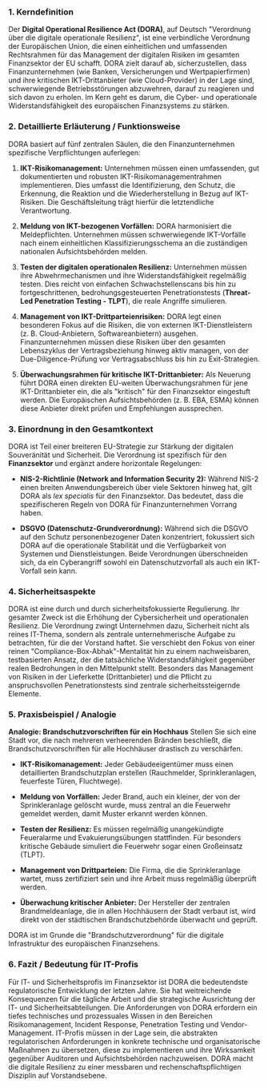 
### 1. Kerndefinition

Der **Digital Operational Resilience Act (DORA)**, auf Deutsch "Verordnung über die digitale operationale Resilienz", ist eine verbindliche Verordnung der Europäischen Union, die einen einheitlichen und umfassenden Rechtsrahmen für das Management der digitalen Risiken im gesamten Finanzsektor der EU schafft. DORA zielt darauf ab, sicherzustellen, dass Finanzunternehmen (wie Banken, Versicherungen und Wertpapierfirmen) und ihre kritischen IKT-Drittanbieter (wie Cloud-Provider) in der Lage sind, schwerwiegende Betriebsstörungen abzuwehren, darauf zu reagieren und sich davon zu erholen. Im Kern geht es darum, die Cyber- und operationale Widerstandsfähigkeit des europäischen Finanzsystems zu stärken.

### 2. Detaillierte Erläuterung / Funktionsweise

DORA basiert auf fünf zentralen Säulen, die den Finanzunternehmen spezifische Verpflichtungen auferlegen:

1. **IKT-Risikomanagement:** Unternehmen müssen einen umfassenden, gut dokumentierten und robusten IKT-Risikomanagementrahmen implementieren. Dies umfasst die Identifizierung, den Schutz, die Erkennung, die Reaktion und die Wiederherstellung in Bezug auf IKT-Risiken. Die Geschäftsleitung trägt hierfür die letztendliche Verantwortung.
    
2. **Meldung von IKT-bezogenen Vorfällen:** DORA harmonisiert die Meldepflichten. Unternehmen müssen schwerwiegende IKT-Vorfälle nach einem einheitlichen Klassifizierungsschema an die zuständigen nationalen Aufsichtsbehörden melden.
    
3. **Testen der digitalen operationalen Resilienz:** Unternehmen müssen ihre Abwehrmechanismen und ihre Widerstandsfähigkeit regelmäßig testen. Dies reicht von einfachen Schwachstellenscans bis hin zu fortgeschrittenen, bedrohungsgesteuerten Penetrationstests (**Threat-Led Penetration Testing - TLPT**), die reale Angriffe simulieren.
    
4. **Management von IKT-Drittparteienrisiken:** DORA legt einen besonderen Fokus auf die Risiken, die von externen IKT-Dienstleistern (z. B. Cloud-Anbietern, Softwareanbietern) ausgehen. Finanzunternehmen müssen diese Risiken über den gesamten Lebenszyklus der Vertragsbeziehung hinweg aktiv managen, von der Due-Diligence-Prüfung vor Vertragsabschluss bis hin zu Exit-Strategien.
    
5. **Überwachungsrahmen für kritische IKT-Drittanbieter:** Als Neuerung führt DORA einen direkten EU-weiten Überwachungsrahmen für jene IKT-Drittanbieter ein, die als "kritisch" für den Finanzsektor eingestuft werden. Die Europäischen Aufsichtsbehörden (z. B. EBA, ESMA) können diese Anbieter direkt prüfen und Empfehlungen aussprechen.
    

### 3. Einordnung in den Gesamtkontext

DORA ist Teil einer breiteren EU-Strategie zur Stärkung der digitalen Souveränität und Sicherheit. Die Verordnung ist spezifisch für den **Finanzsektor** und ergänzt andere horizontale Regelungen:

- **NIS-2-Richtlinie (Network and Information Security 2):** Während NIS-2 einen breiten Anwendungsbereich über viele Sektoren hinweg hat, gilt DORA als _lex specialis_ für den Finanzsektor. Das bedeutet, dass die spezifischeren Regeln von DORA für Finanzunternehmen Vorrang haben.
    
- **DSGVO (Datenschutz-Grundverordnung):** Während sich die DSGVO auf den Schutz personenbezogener Daten konzentriert, fokussiert sich DORA auf die operationale Stabilität und die Verfügbarkeit von Systemen und Dienstleistungen. Beide Verordnungen überschneiden sich, da ein Cyberangriff sowohl ein Datenschutzvorfall als auch ein IKT-Vorfall sein kann.
    

### 4. Sicherheitsaspekte

DORA ist eine durch und durch sicherheitsfokussierte Regulierung. Ihr gesamter Zweck ist die Erhöhung der Cybersicherheit und operationalen Resilienz. Die Verordnung zwingt Unternehmen dazu, Sicherheit nicht als reines IT-Thema, sondern als zentrale unternehmerische Aufgabe zu betrachten, für die der Vorstand haftet. Sie verschiebt den Fokus von einer reinen "Compliance-Box-Abhak"-Mentalität hin zu einem nachweisbaren, testbasierten Ansatz, der die tatsächliche Widerstandsfähigkeit gegenüber realen Bedrohungen in den Mittelpunkt stellt. Besonders das Management von Risiken in der Lieferkette (Drittanbieter) und die Pflicht zu anspruchsvollen Penetrationstests sind zentrale sicherheitssteigernde Elemente.

### 5. Praxisbeispiel / Analogie

**Analogie: Brandschutzvorschriften für ein Hochhaus** Stellen Sie sich eine Stadt vor, die nach mehreren verheerenden Bränden beschließt, die Brandschutzvorschriften für alle Hochhäuser drastisch zu verschärfen.

- **IKT-Risikomanagement:** Jeder Gebäudeeigentümer muss einen detaillierten Brandschutzplan erstellen (Rauchmelder, Sprinkleranlagen, feuerfeste Türen, Fluchtwege).
    
- **Meldung von Vorfällen:** Jeder Brand, auch ein kleiner, der von der Sprinkleranlage gelöscht wurde, muss zentral an die Feuerwehr gemeldet werden, damit Muster erkannt werden können.
    
- **Testen der Resilienz:** Es müssen regelmäßig unangekündigte Feueralarme und Evakuierungsübungen stattfinden. Für besonders kritische Gebäude simuliert die Feuerwehr sogar einen Großeinsatz (TLPT).
    
- **Management von Drittparteien:** Die Firma, die die Sprinkleranlage wartet, muss zertifiziert sein und ihre Arbeit muss regelmäßig überprüft werden.
    
- **Überwachung kritischer Anbieter:** Der Hersteller der zentralen Brandmeldeanlage, die in allen Hochhäusern der Stadt verbaut ist, wird direkt von der städtischen Brandschutzbehörde überwacht und geprüft.
    

DORA ist im Grunde die "Brandschutzverordnung" für die digitale Infrastruktur des europäischen Finanzsehens.

### 6. Fazit / Bedeutung für IT-Profis

Für IT- und Sicherheitsprofis im Finanzsektor ist DORA die bedeutendste regulatorische Entwicklung der letzten Jahre. Sie hat weitreichende Konsequenzen für die tägliche Arbeit und die strategische Ausrichtung der IT- und Sicherheitsabteilungen. Die Anforderungen von DORA erfordern ein tiefes technisches und prozessuales Wissen in den Bereichen Risikomanagement, Incident Response, Penetration Testing und Vendor-Management. IT-Profis müssen in der Lage sein, die abstrakten regulatorischen Anforderungen in konkrete technische und organisatorische Maßnahmen zu übersetzen, diese zu implementieren und ihre Wirksamkeit gegenüber Auditoren und Aufsichtsbehörden nachzuweisen. DORA macht die digitale Resilienz zu einer messbaren und rechenschaftspflichtigen Disziplin auf Vorstandsebene.